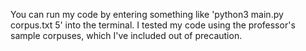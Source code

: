 You can run my code by entering something like 'python3 main.py corpus.txt 5' into the terminal. 
I tested my code using the professor's sample corpuses, which I've included out of precaution.